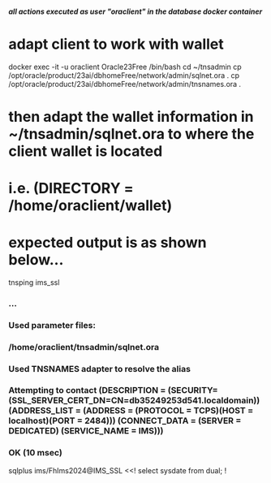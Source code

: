 ##### all actions executed as user "oraclient" in the database docker container #######
# adapt client to work with wallet
docker exec -it -u oraclient Oracle23Free /bin/bash
cd ~/tnsadmin
cp /opt/oracle/product/23ai/dbhomeFree/network/admin/sqlnet.ora .
cp /opt/oracle/product/23ai/dbhomeFree/network/admin/tnsnames.ora .
# then adapt the wallet information in ~/tnsadmin/sqlnet.ora to where the client wallet is located
# i.e. (DIRECTORY = /home/oraclient/wallet)

# expected output is as shown below...
tnsping ims_ssl
### ...
### Used parameter files:
### /home/oraclient/tnsadmin/sqlnet.ora
### 
### Used TNSNAMES adapter to resolve the alias
### Attempting to contact (DESCRIPTION = (SECURITY=(SSL_SERVER_CERT_DN=CN=db35249253d541.localdomain)) (ADDRESS_LIST = (ADDRESS = (PROTOCOL = TCPS)(HOST = localhost)(PORT = 2484))) (CONNECT_DATA = (SERVER = DEDICATED) (SERVICE_NAME = IMS)))
### OK (10 msec)

sqlplus ims/FhIms2024@IMS_SSL <<!
   select sysdate from dual;
!